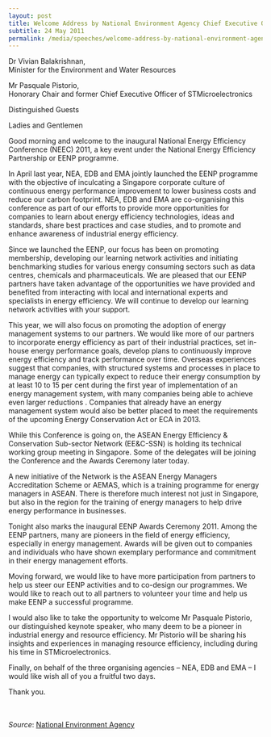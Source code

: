 ```yaml
---
layout: post
title: Welcome Address by National Environment Agency Chief Executive Officer Andrew Tan at the Opening of the National Energy Efficiency Conference 2011 
subtitle: 24 May 2011
permalink: /media/speeches/welcome-address-by-national-environment-agency-chief-executive-officer-andrew-tan-at-the-opening-of-the-national-energy-efficiency-conference-2011-on-24-may-2011
---
```



Dr Vivian Balakrishnan, 
<br>Minister for the Environment and Water Resources

Mr Pasquale Pistorio, 
<br>Honorary Chair and former Chief Executive Officer of STMicroelectronics

Distinguished Guests

Ladies and Gentlemen

Good morning and welcome to the inaugural National Energy Efficiency Conference (NEEC) 2011, a key event under the National Energy Efficiency Partnership or EENP programme.

In April last year, NEA, EDB and EMA jointly launched the EENP programme with the objective of inculcating a Singapore corporate culture of continuous energy performance improvement to lower business costs and reduce our carbon footprint. NEA, EDB and EMA are co-organising this conference as part of our efforts to provide more opportunities for companies to learn about energy efficiency technologies, ideas and standards, share best practices and case studies, and to promote and enhance awareness of industrial energy efficiency.

Since we launched the EENP, our focus has been on promoting membership, developing our learning network activities and initiating benchmarking studies for various energy consuming sectors such as data centres, chemicals and pharmaceuticals. We are pleased that our EENP partners have taken advantage of the opportunities we have provided and benefited from interacting with local and international experts and specialists in energy efficiency. We will continue to develop our learning network activities with your support.

This year, we will also focus on promoting the adoption of energy management systems to our partners. We would like more of our partners to incorporate energy efficiency as part of their industrial practices, set in-house energy performance goals, develop plans to continuously improve energy efficiency and track performance over time. Overseas experiences suggest that companies, with structured systems and processes in place to manage energy can typically expect to reduce their energy consumption by at least 10 to 15 per cent during the first year of implementation of an energy management system, with many companies being able to achieve even larger reductions . Companies that already have an energy management system would also be better placed to meet the requirements of the upcoming Energy Conservation Act or ECA in 2013.

While this Conference is going on, the ASEAN Energy Efficiency & Conservation Sub-sector Network (EE&C-SSN) is holding its technical working group meeting in Singapore. Some of the delegates will be joining the Conference and the Awards Ceremony later today.

A new initiative of the Network is the ASEAN Energy Managers Accreditation Scheme or AEMAS, which is a training programme for energy managers in ASEAN. There is therefore much interest not just in Singapore, but also in the region for the training of energy managers to help drive energy performance in businesses.

Tonight also marks the inaugural EENP Awards Ceremony 2011. Among the EENP partners, many are pioneers in the field of energy efficiency, especially in energy management. Awards will be given out to companies and individuals who have shown exemplary performance and commitment in their energy management efforts.

Moving forward, we would like to have more participation from partners to help us steer our EENP activities and to co-design our programmes. We would like to reach out to all partners to volunteer your time and help us make EENP a successful programme.

I would also like to take the opportunity to welcome Mr Pasquale Pistorio, our distinguished keynote speaker, who many deem to be a pioneer in industrial energy and resource efficiency. Mr Pistorio will be sharing his insights and experiences in managing resource efficiency, including during his time in STMicroelectronics.

Finally, on behalf of the three organising agencies – NEA, EDB and EMA – I would like wish all of you a fruitful two days.

Thank you.
<br><br><br>

*Source*: [<a href="https://www.nea.gov.sg/" target="_blank">National Environment Agency</a>](https://www.nea.gov.sg/)
